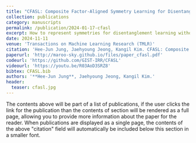 ```yaml
---
title: "CFASL: Composite Factor-Aligned Symmetry Learning for Disentanglement in Variational AutoEncoder"
collection: publications
category: manuscripts
permalink: /publication/2024-01-17-cfasl
excerpt: How to represent symmetries for disentanglement learning without ground truth? 
date: 2024-11-11
venue: 'Transactions on Machine Learning Research (TMLR)'
citation: 'Hee-Jun Jung, Jaehyoung Jeong, Kangil Kim. CFASL: Composite Factor-Aligned Symmetry Learning for Disentanglement in Variational AutoEncoder. Transactions on Machine Learning Research 2024.'
paperurl: 'http://maroo-sky.github.io/files/paper_cfasl.pdf'
codeurl: 'https://github.com/GIST-IRR/CFASL'
videourl: 'https://youtu.be/R03AoD3SRZ8'
bibtex: CFASL.bib
authors: '**Hee-Jun Jung**, Jaehyoung Jeong, Kangil Kim.'
header:
  teaser: cfasl.jpg
---
```


The contents above will be part of a list of publications, if the user clicks the link for the publication than the contents of section will be rendered as a full page, allowing you to provide more information about the paper for the reader. When publications are displayed as a single page, the contents of the above "citation" field will automatically be included below this section in a smaller font.
